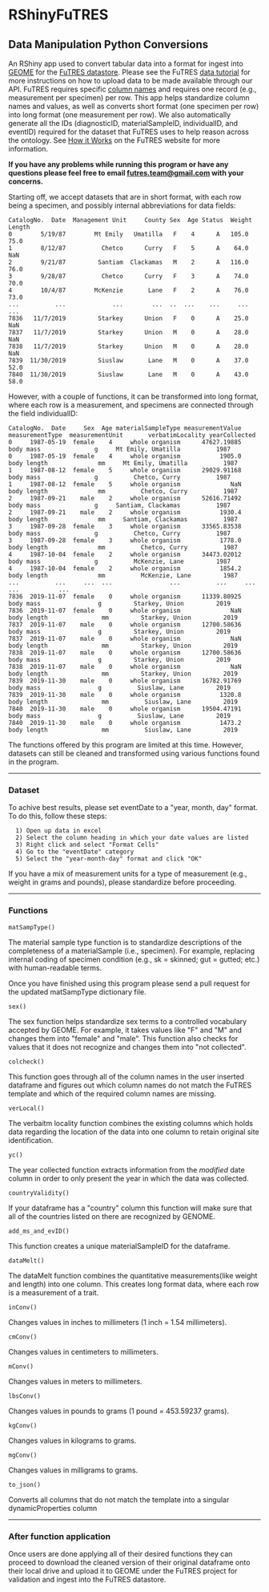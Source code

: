 # RShinyFuTRES
<h2>Data Manipulation Python Conversions</h2>

An RShiny app used to convert tabular data into a format for ingest into <a href="https://geome-db.org/about">GEOME</a> for the <a href="https://futres-data-interface.netlify.app/">FuTRES datastore</a>. Please see the FuTRES <a href="https://futres.org/data_tutorial/">data tutorial</a> for more instructions on how to upload data to be made available through our API. FuTRES requires specific <a href="https://github.com/futres/template/blob/master/template.csv">column names</a>  and requires one record (e.g., measurement per specimen) per row. This app helps standardize column names and values, as well as converts short format (one specimen per row) into long format (one measurement per row). We also automatically generate all the IDs (diagnosticID, materialSampleID, individualID, and eventID) required for the dataset that FuTRES uses to help reason across the ontology. See <a href="https://futres.org/how_it_works/">How it Works</a> on the FuTRES website for more information.

**If you have any problems while running this program or have any questions please feel free to email futres.team@gmail.com with your concerns.**

Starting off, we accept datasets that are in short format, with each row being a specimen, and possibly internal abbreviations for data fields:

```
CatalogNo.  Date  Management Unit     County Sex  Age Status  Weight  Length 
0        5/19/87        Mt Emily   Umatilla   F    4      A   105.0    75.0 
1        8/12/87          Chetco      Curry   F    5      A    64.0     NaN 
2        9/21/87         Santiam  Clackamas   M    2      A   116.0    76.0 
3        9/28/87          Chetco      Curry   F    3      A    74.0    70.0 
4        10/4/87        McKenzie       Lane   F    2      A    76.0    73.0 
...          ...             ...        ...  ..  ...    ...     ...     ...  
7836   11/7/2019         Starkey      Union   F    0      A    25.0     NaN  
7837   11/7/2019         Starkey      Union   M    0      A    28.0     NaN  
7838   11/7/2019         Starkey      Union   M    0      A    28.0     NaN  
7839  11/30/2019         Siuslaw       Lane   M    0      A    37.0    52.0  
7840  11/30/2019         Siuslaw       Lane   M    0      A    43.0    58.0  

```
However, with a couple of functions, it can be transformed into long format, where each row is a measurement, and specimens are connected through the field individualID:

```
CatalogNo.  Date     Sex  Age materialSampleType measurementValue  measurementType  measurementUnit       verbatimLocality yearCollected
0     1987-05-19  female    4     whole organism      47627.19885        body mass               g     Mt Emily, Umatilla          1987
0     1987-05-19  female    4     whole organism           1905.0      body length              mm     Mt Emily, Umatilla          1987
1     1987-08-12  female    5     whole organism      29029.91168        body mass               g          Chetco, Curry          1987
1     1987-08-12  female    5     whole organism              NaN      body length              mm          Chetco, Curry          1987
2     1987-09-21    male    2     whole organism      52616.71492        body mass               g     Santiam, Clackamas          1987
2     1987-09-21    male    2     whole organism           1930.4      body length              mm     Santiam, Clackamas          1987
3     1987-09-28  female    3     whole organism      33565.83538        body mass               g          Chetco, Curry          1987
3     1987-09-28  female    3     whole organism           1778.0      body length              mm          Chetco, Curry          1987
4     1987-10-04  female    2     whole organism      34473.02012        body mass               g          McKenzie, Lane         1987
4     1987-10-04  female    2     whole organism           1854.2      body length              mm          McKenzie, Lane         1987
...          ...     ...  ...                ...          ...     ...                 ...           ...
7836  2019-11-07  female    0     whole organism      11339.80925        body mass                g         Starkey, Union         2019
7836  2019-11-07  female    0     whole organism              NaN      body length               mm         Starkey, Union         2019
7837  2019-11-07    male    0     whole organism      12700.58636        body mass                g         Starkey, Union         2019
7837  2019-11-07    male    0     whole organism              NaN      body length               mm         Starkey, Union         2019
7838  2019-11-07    male    0     whole organism      12700.58636        body mass                g         Starkey, Union         2019
7838  2019-11-07    male    0     whole organism              NaN      body length               mm         Starkey, Union         2019
7839  2019-11-30    male    0     whole organism      16782.91769        body mass                g          Siuslaw, Lane         2019
7839  2019-11-30    male    0     whole organism           1320.8      body length               mm          Siuslaw, Lane         2019
7840  2019-11-30    male    0     whole organism      19504.47191        body mass                g          Siuslaw, Lane         2019
7840  2019-11-30    male    0     whole organism           1473.2      body length               mm          Siuslaw, Lane         2019

```
The functions offered by this program are limited at this time. However, datasets can still be cleaned and transformed 
using various functions found in the program.

-----------------------------------------------------------------------------------------------------------------------
<h3>Dataset</h3>
            
To achive best results, please set eventDate to a "year, month, day" format. To do this, follow these steps:

      1) Open up data in excel
      2) Select the column heading in which your date values are listed 
      3) Right click and select "Format Cells"
      4) Go to the "eventDate" category
      5) Select the "year-month-day" format and click "OK"
            
 If you have a mix of measurement units for a type of measurement (e.g., weight in grams and pounds), please standardize before proceeding.

-----------------------------------------------------------------------------------------------------------------------

<h3>Functions</h3>

```
matSampType()
```
The material sample type function is to standardize descriptions of the completeness of a materialSample (i.e., specimen). For example, replacing internal coding of specimen condition (e.g., sk = skinned; gut = gutted; etc.) with human-readable terms.

Once you have finished using this program please send a pull request for the updated matSampType dictionary file.

```
sex()
```
The sex function helps standardize sex terms to a controlled vocabulary accepted by GEOME. For example, it takes values like "F" and "M" and changes them 
into "female" and "male". This function also checks for values that it does not recognize and changes them into "not collected".

```
colcheck()
```
This function goes through all of the column names in the user inserted dataframe and figures out which column names do not match the FuTRES template and which of the required column names are missing.

```
verLocal()
```
The verbaitm locality function combines the existing columns which holds data regarding the location of the data into one column to retain original site identification.

```
yc()
```
The year collected function extracts information from the *modified* date column in order to only present the year in which the data was collected.

```
countryValidity()
```
If your dataframe has a "country" column this function will make sure that all of the countries listed on there are recognized by GENOME.

```
add_ms_and_evID()
```
This function creates a unique materialSampleID for the dataframe.

```
dataMelt()
```
The dataMelt function combines the quantitative measurements(like weight and length) into one column. This creates long format data, where each row is a measurement of a trait.

```
inConv()
```
Changes values in inches to millimeters (1 inch = 1.54 millimeters).
            
```
cmConv()
```
Changes values in centimeters to millimeters. 
            
```
mConv()
```
Changes values in meters to millimeters.

```
lbsConv()
```
Changes values in pounds to grams (1 pound = 453.59237 grams).
            
```
kgConv()
```
Changes values in kilograms to grams.
            
```
mgConv()
```
Changes values in milligrams to grams. 
            
```
to_json()
```
Converts all columns that do not match the template into a singular dynamicProperties column

-----------------------------------------------------------------------------------------------------------------------

<h3>After function application</h3>
            
Once users are done applying all of their desired functions they can proceed to download the cleaned version of their original dataframe onto their local drive and upload it to GEOME under the FuTRES project for validation and ingest into the FuTRES datastore.
